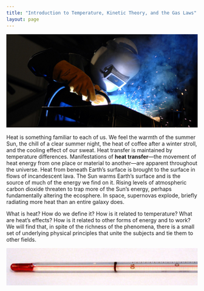 ```yaml
---
title: "Introduction to Temperature, Kinetic Theory, and the Gas Laws"
layout: page
---    
```


![Photograph of a welder wearing protective gloves and helmet, engaged in the task of welding.](../resources/Figure_13_00_01.jpg "The welder&#x2019;s gloves and helmet protect him from the electric arc that transfers enough thermal energy to melt the rod, spray sparks, and burn the retina of an unprotected eye. The thermal energy can be felt on exposed skin a few meters away, and its light can be seen for kilometers. (credit: Kevin S. O&#x2019;Brien/U.S. Navy) ")

Heat is something familiar to each of us. We feel the warmth of the summer Sun,
the chill of a clear summer night, the heat of coffee after a winter stroll, and
the cooling effect of our sweat. Heat transfer is maintained by temperature
differences. Manifestations of **heat transfer**—the movement of heat energy
from one place or material to another—are apparent throughout the universe. Heat
from beneath Earth’s surface is brought to the surface in flows of incandescent
lava. The Sun warms Earth’s surface and is the source of much of the energy we
find on it. Rising levels of atmospheric carbon dioxide threaten to trap more of
the Sun’s energy, perhaps fundamentally altering the ecosphere. In space,
supernovas explode, briefly radiating more heat than an entire galaxy does.

What is heat? How do we define it? How is it related to temperature? What are
heat’s effects? How is it related to other forms of energy and to work? We will
find that, in spite of the richness of the phenomena, there is a small set of
underlying physical principles that unite the subjects and tie them to other
fields.

![Image of the lower end of a glass thermometer containing alcohol and a red dye.](../resources/Figure_14_00_02.jpg "In a typical thermometer like this one, the alcohol, with a red dye, expands more rapidly than the glass containing it. When the thermometer&#x2019;s temperature increases, the liquid from the bulb is forced into the narrow tube, producing a large change in the length of the column for a small change in temperature. (credit: Chemical Engineer, Wikimedia Commons)")
